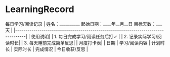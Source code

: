# LearningRecord
每日学习/阅读记录
| 姓名：__________  起始日期：____年__月__日  目标天数：___天 |
|-----------------------------------------------------------------------------------|
| 使用说明|
| 1. 每日完成学习/阅读任务后打✓ |
| 2. 记录实际学习/阅读时长|
| 3. 每天睡前完成简单反思|
| 月度打卡表|
| 日期                                         | 学习/阅读内容 | 计划时长 | 实际时长 | 完成情况 | 今日收获/反思 |

